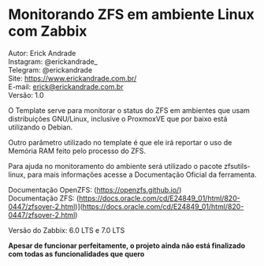 # Monitorando ZFS em ambiente Linux com Zabbix

Autor: Erick Andrade  
Instagram: @erickandrade_  
Telegram: @erickandrade  
Site: https://www.erickandrade.com.br/  
E-mail: erick@erickandrade.com.br  
Versão: 1.0  


O Template serve para monitorar o status do ZFS em ambientes que usam distribuições GNU/Linux, inclusive o ProxmoxVE que por baixo está utilizando o Debian.

Outro parâmetro utilizado no template é que ele irá reportar o uso de Memória RAM feito pelo processo do ZFS.

Para ajuda no monitoramento do ambiente será utilizado o pacote zfsutils-linux, para mais informações acesse a Documentação Oficial da ferramenta.

Documentação OpenZFS: (https://openzfs.github.io/)  
Documentação ZFS: (https://docs.oracle.com/cd/E24849_01/html/820-0447/zfsover-2.html)](https://docs.oracle.com/cd/E24849_01/html/820-0447/zfsover-2.html)  

Versão do Zabbix: 6.0 LTS e 7.0 LTS  

**Apesar de funcionar perfeitamente, o projeto ainda não está finalizado com todas as funcionalidades que quero**
